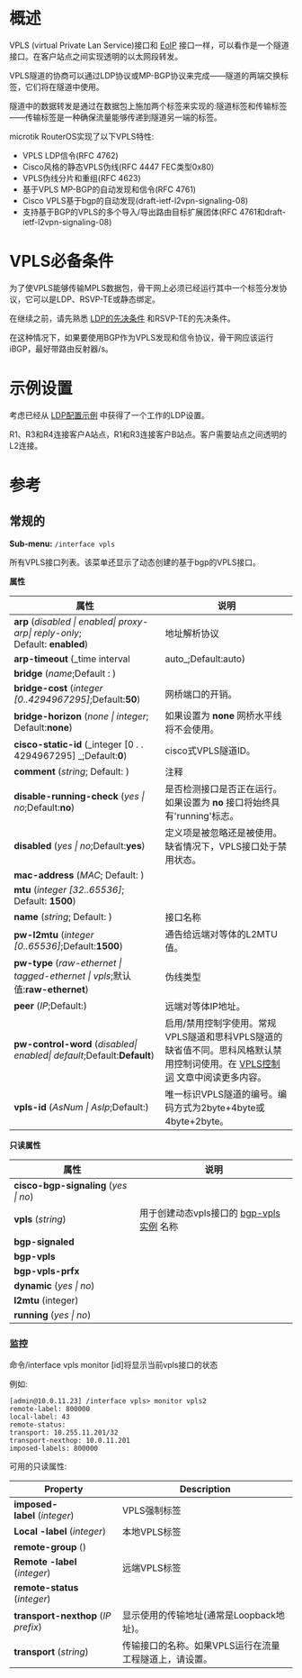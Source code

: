 # 概述

VPLS (virtual Private Lan Service)接口和 [EoIP](https://help.mikrotik.com/docs/display/ROS/EoIP) 接口一样，可以看作是一个隧道接口。在客户站点之间实现透明的以太网段转发。

VPLS隧道的协商可以通过LDP协议或MP-BGP协议来完成——隧道的两端交换标签，它们将在隧道中使用。

隧道中的数据转发是通过在数据包上施加两个标签来实现的:隧道标签和传输标签——传输标签是一种确保流量能够传递到隧道另一端的标签。


microtik RouterOS实现了以下VPLS特性:

- VPLS LDP信令(RFC 4762)
- Cisco风格的静态VPLS伪线(RFC 4447 FEC类型0x80)
- VPLS伪线分片和重组(RFC 4623)
- 基于VPLS MP-BGP的自动发现和信令(RFC 4761)
- Cisco VPLS基于bgp的自动发现(draft-ietf-l2vpn-signaling-08)
- 支持基于BGP的VPLS的多个导入/导出路由目标扩展团体(RFC 4761和draft-ietf-l2vpn-signaling-08)

  

# VPLS必备条件

为了使VPLS能够传输MPLS数据包，骨干网上必须已经运行其中一个标签分发协议，它可以是LDP、RSVP-TE或静态绑定。

在继续之前，请先熟悉 [LDP的先决条件](https://help.mikrotik.com/docs/display/ROS/LDP#LDP-PrerequisitesforMPLS) 和RSVP-TE的先决条件。

在这种情况下，如果要使用BGP作为VPLS发现和信令协议，骨干网应该运行iBGP，最好带路由反射器/s。

  

# 示例设置

考虑已经从 [LDP配置示例](https://help.mikrotik.com/docs/display/ROS/LDP#LDP-ExampleSetup) 中获得了一个工作的LDP设置。

R1、R3和R4连接客户A站点，R1和R3连接客户B站点。客户需要站点之间透明的L2连接。

  
  

# 参考

## 常规的

**Sub-menu:** `/interface vpls`

  
所有VPLS接口列表。该菜单还显示了动态创建的基于bgp的VPLS接口。

**属性**

| 属性                                                                            | 说明                                                                                                                                                                                        |
| ------------------------------------------------------------------------------- | ------------------------------------------------------------------------------------------------------------------------------------------------------------------------------------------- |
| **arp** (_disabled \| enabled\| proxy-arp\| reply-only_; Default: **enabled**)  | 地址解析协议                                                                                                                                                                                |
| **arp-timeout** (_time interval                                                 | auto_;Default:auto)                                                                                                                                                                         |  |
| **bridge** (_name_;Default : )                                                  |                                                                                                                                                                                             |  |
| **bridge-cost** (_integer [0..4294967295]_;Default:**50**)                      | 网桥端口的开销。                                                                                                                                                                            |
| **bridge-horizon** (_none \| integer_; Default:**none**)                        | 如果设置为 **none** 网桥水平线将不会使用。                                                                                                                                                  |
| **cisco-static-id** (_integer [0 . . 4294967295] _;Default:**0**)               | cisco式VPLS隧道ID。                                                                                                                                                                         |
| **comment** (_string_; Default: )                                               | 注释                                                                                                                                                                                        |
| **disable-running-check** (_yes \| no_;Default:**no**)                          | 是否检测接口是否正在运行。如果设置为 **no** 接口将始终具有'running'标志。                                                                                                                   |
| **disabled** (_yes \| no_;Default:**yes**)                                      | 定义项是被忽略还是被使用。缺省情况下，VPLS接口处于禁用状态。                                                                                                                                |
| **mac-address** (_MAC_; Default: )                                              |                                                                                                                                                                                             |  |
| **mtu** (_integer [32..65536]_; Default: **1500**)                              |                                                                                                                                                                                             |  |
| **name** (_string_; Default: )                                                  | 接口名称                                                                                                                                                                                    |
| **pw-l2mtu** (_integer [0..65536]_;Default:**1500**)                            | 通告给远端对等体的L2MTU值。                                                                                                                                                                 |
| **pw-type** (_raw-ethernet \| tagged-ethernet \| vpls_;默认值:**raw-ethernet**) | 伪线类型                                                                                                                                                                                    |
| **peer** (_IP_;Default:)                                                        | 远端对等体IP地址。                                                                                                                                                                          |
| **pw-control-word** (_disabled\| enabled\| default_;Default:**Default**)        | 启用/禁用控制字使用。常规VPLS隧道和思科VPLS隧道的缺省值不同。思科风格默认禁用控制词使用。在 [VPLS控制词](https://help.mikrotik.com/docs/display/ROS/VPLS+Control+Word) 文章中阅读更多内容。 |
| **vpls-id** (_AsNum \| AsIp_;Default:)                                          | 唯一标识VPLS隧道的编号。编码方式为2byte+4byte或4byte+2byte。                                                                                                                                |

  
**只读属性**

| 属性                                  | 说明                                                                                                      |
| ------------------------------------- | --------------------------------------------------------------------------------------------------------- |
| **cisco-bgp-signaling** (_yes \| no_) |                                                                                                           |  |
| **vpls** (_string_)                   | 用于创建动态vpls接口的 [bgp-vpls实例](https://wiki.mikrotik.com/wiki/Manual:Interface/VPLS#BGP_VPLS) 名称 |
| **bgp-signaled**                      |                                                                                                           |  |
| **bgp-vpls**                          |                                                                                                           |  |
| **bgp-vpls-prfx**                     |                                                                                                           |  |
| **dynamic** (_yes \| no_)             |                                                                                                           |  |
| **l2mtu** (integer)                   |                                                                                                           |  |
| **running** (_yes            \| no_)  |                                                                                                           |  |

### 监控

命令/interface vpls monitor [id]将显示当前vpls接口的状态

例如:

```shell
[admin@10.0.11.23] /interface vpls> monitor vpls2
remote-label: 800000
local-label: 43
remote-status:
transport: 10.255.11.201/32
transport-nexthop: 10.0.11.201
imposed-labels: 800000
```

可用的只读属性:

| Property                            | Description                                            |
| ----------------------------------- | ------------------------------------------------------ |
| **imposed-label** (_integer_)       | VPLS强制标签                                           |
| **Local -label** (_integer_)        | 本地VPLS标签                                           |
| **remote-group** ()                 |                                                        |
| **Remote -label** (_integer_)       | 远端VPLS标签                                           |
| **remote-status** (_integer_)       |                                                        |
| **transport-nexthop** (_IP prefix_) | 显示使用的传输地址(通常是Loopback地址)。               |
| **transport** (_string_)            | 传输接口的名称。如果VPLS运行在流量工程隧道上，请设置。 |